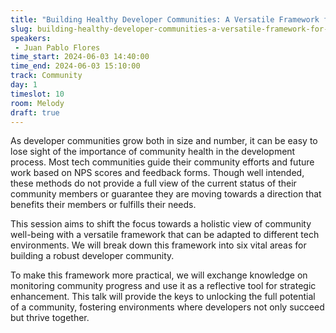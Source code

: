 ```yaml
---
title: "Building Healthy Developer Communities: A Versatile Framework for Success"
slug: building-healthy-developer-communities-a-versatile-framework-for-success
speakers:
 - Juan Pablo Flores
time_start: 2024-06-03 14:40:00
time_end: 2024-06-03 15:10:00
track: Community
day: 1
timeslot: 10
room: Melody
draft: true
---
```


As developer communities grow both in size and number, it can be easy to lose sight of the importance of community health in the development process. Most tech communities guide their community efforts and future work based on NPS scores and feedback forms. Though well intended, these methods do not provide a full view of the current status of their community members or guarantee they are moving towards a direction that benefits their members or fulfills their needs.
 
 
 
 This session aims to shift the focus towards a holistic view of community well-being with a versatile framework that can be adapted to different tech environments. We will break down this framework into six vital areas for building a robust developer community.
 
 
 
 To make this framework more practical, we will exchange knowledge on monitoring community progress and use it as a reflective tool for strategic enhancement. This talk will provide the keys to unlocking the full potential of a community, fostering environments where developers not only succeed but thrive together.